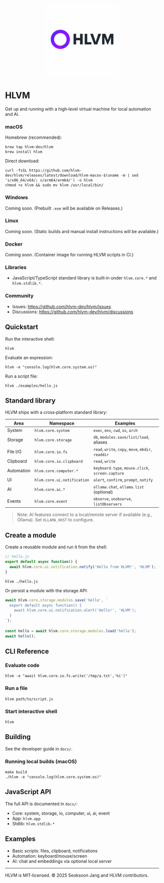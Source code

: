 <div align="center">
  <a href="https://github.com/hlvm-dev/hlvm">
    <img alt="HLVM" width="240" src="resources/image/hlvm.png">
  </a>
</div>

# HLVM

Get up and running with a high‑level virtual machine for local automation and AI.

### macOS

Homebrew (recommended):

```shell
brew tap hlvm-dev/hlvm
brew install hlvm
```

Direct download:

```shell
curl -fsSL https://github.com/hlvm-dev/hlvm/releases/latest/download/hlvm-macos-$(uname -m | sed 's/x86_64/x64/; s/arm64/arm64/') -o hlvm
chmod +x hlvm && sudo mv hlvm /usr/local/bin/
```

### Windows

Coming soon. (Prebuilt `.exe` will be available on Releases.)

### Linux

Coming soon. (Static builds and manual install instructions will be available.)

### Docker

Coming soon. (Container image for running HLVM scripts in CI.)

### Libraries

- JavaScript/TypeScript standard library is built‑in under `hlvm.core.*` and `hlvm.stdlib.*`.

### Community

- Issues: https://github.com/hlvm-dev/hlvm/issues
- Discussions: https://github.com/hlvm-dev/hlvm/discussions

## Quickstart

Run the interactive shell:

```shell
hlvm
```

Evaluate an expression:

```shell
hlvm -e "console.log(hlvm.core.system.os)"
```

Run a script file:

```shell
hlvm ./examples/hello.js
```

## Standard library

HLVM ships with a cross‑platform standard library:

| Area       | Namespace                     | Examples |
| ---------- | ----------------------------- | -------- |
| System     | `hlvm.core.system`            | `exec`, `env`, `cwd`, `os`, `arch` |
| Storage    | `hlvm.core.storage`           | `db`, `modules.save/list/load`, aliases |
| File I/O   | `hlvm.core.io.fs`             | `read`, `write`, `copy`, `move`, `mkdir`, `readdir` |
| Clipboard  | `hlvm.core.io.clipboard`      | `read`, `write` |
| Automation | `hlvm.core.computer.*`        | `keyboard.type`, `mouse.click`, `screen.capture` |
| UI         | `hlvm.core.ui.notification`   | `alert`, `confirm`, `prompt`, `notify` |
| AI         | `hlvm.core.ai.*`              | `ollama.chat`, `ollama.list` (optional) |
| Events     | `hlvm.core.event`             | `observe`, `unobserve`, `listObservers` |

> Note: AI features connect to a local/remote server if available (e.g., Ollama). Set `OLLAMA_HOST` to configure.

## Create a module

Create a reusable module and run it from the shell:

```javascript
// hello.js
export default async function() {
  await hlvm.core.ui.notification.notify('Hello from HLVM!', 'HLVM');
}
```

```shell
hlvm ./hello.js
```

Or persist a module with the storage API:

```javascript
await hlvm.core.storage.modules.save('hello', `
  export default async function() {
    await hlvm.core.ui.notification.alert('Hello!', 'HLVM');
  }
`);

const hello = await hlvm.core.storage.modules.load('hello');
await hello();
```

## CLI Reference

### Evaluate code

```shell
hlvm -e "await hlvm.core.io.fs.write('/tmp/a.txt','hi')"
```

### Run a file

```shell
hlvm path/to/script.js
```

### Start interactive shell

```shell
hlvm
```

## Building

See the developer guide in `docs/`.

### Running local builds (macOS)

```shell
make build
./hlvm -e "console.log(hlvm.core.system.os)"
```

## JavaScript API

The full API is documented in `docs/`:

- Core: system, storage, io, computer, ui, ai, event
- App: `hlvm.app`
- Stdlib: `hlvm.stdlib.*`

## Examples

- Basic scripts: files, clipboard, notifications
- Automation: keyboard/mouse/screen
- AI: chat and embeddings via optional local server

---

HLVM is MIT‑licensed. © 2025 Seoksoon Jang and HLVM contributors.
